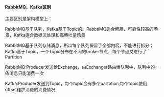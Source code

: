 

#### RabbitMQ、Kafka区别

主要区别是架构模型上：

RabbitMQ基于队列，Kafka基于Topic的。RabbtiMQ适合解耦、可靠性较高的场景，Kafka适合数据流处理和高吞吐量场景

RabbitMQ基于队列存储消息，所以每个队列保留了全部内容，不能进行拆分；Kafka基于Topic，一个Topic分布在不同的broker节点，每个节点又进行了Partition

RabbitMQ:Producer发送给Exchange，由Exchanger路由给队列中，队列中的一条消息只能消费一次

Kafka:Producer发送到Topic，每个topic会有多个partation,每个topic使用 offset维护消费的消费情况
